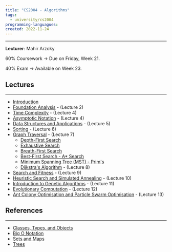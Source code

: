 ```yaml
---
title: "CS2004 - Algorithms"
tags:
  - university/cs2004
programming-languagues:
created: 2022-11-24
---
```

---
**Lecturer**: Mahir Arzoky

60% Coursework -> Due on Friday, Week 21.

40% Exam -> Available on Week 23.

## Lectures
---
- [Introduction](notes/university/cs2004/alg-intro.md)
- [Foundation Analysis](notes/university/cs2004/alg-foundation-analysis.md) - (Lecture 2)
- [Time Complexity](notes/university/cs2004/time-complexity.md) - (Lecture 4)
- [Asymptotic Notation](notes/university/cs2004/asymptotic-analysis.md) - (Lecture 4)
- [Data Structures and Applications](notes/university/cs2004/data-structures.md) - (Lecture 5)
- [Sorting](notes/university/cs2004/sorting.md) - (Lecture 6)
- [Graph Traversal](notes/university/cs2004/graphs.md) - (Lecture 7)
    - [Depth-First Search](notes/university/cs2004/depth-first-search.md)
    - [Exhaustive Search](notes/university/cs2004/exhaustive-search.md)
    - [Breath-First Search](notes/university/cs2004/breadth-first-search.md)
    - [Best-First Search - A* Search](notes/university/cs2004/best-first-search.md)
    - [Minimum Spanning Tree (MST) - Prim's](notes/university/cs2004/minimum-spanning-tree.md)
    - [Dijkstra's Algorithm](notes/university/cs2004/dijkstra-algorithm.md) - (Lecture 8)
- [Search and Fitness](notes/university/cs2004/search-and-fitness.md) - (Lecture 9)
- [Heuristic Search and Simulated Annealing](notes/university/cs2004/hc-and-sa.md) - (Lecture 10)
- [Introduction to Genetic Algorithms](notes/university/cs2004/intro-gen-algorithms.md) - (Lecture 11)
- [Evolutionary Computation](notes/university/cs2004/evolutionary-programming.md) - (Lecture 12)
- [Ant Colony Optimisation and Particle Swarm Optimisation](notes/university/cs2004/aco-and-pso.md) - (Lecture 13)

## References
---
- [Classes, Types, and Objects](notes/university/cs2004/classes-types-objects.md)
- [Big O Notation](notes/university/cs2004/big-o-notation.md)
- [Sets and Maps](notes/general/sets-and-maps.md)
- [Trees](notes/university/cs2004/trees.md)